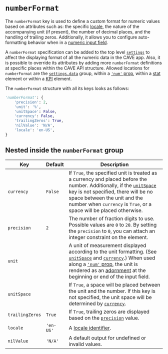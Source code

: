 # `numberFormat`
The `numberFormat` key is used to define a custom format for numeric values based on attributes such as: the specific [locale](https://en.wikipedia.org/wiki/Locale_(computer_software)), the nature of the accompanying unit (if present), the number of decimal places, and the handling of trailing zeros. Additionally, it allows you to configure auto-formatting behavior when in a [numeric input field](props.md#num).

A `numberFormat` specification can be added to the top level [`settings`](../all_keys/settings.md) to affect the displaying format of all the numeric data in the CAVE app. Also, it is possible to override its attributes by adding more `numberFormat` definitions at specific places within the CAVE API structure. Allowed locations for `numberFormat` are the [`settings.data`](../all_keys/settings.md) group, within a [`'num'` prop](props.md#num), within a [stat](../all_keys/stats.md) element or within a [KPI](../all_keys/kpis.md) element.

The `numberFormat` structure with all its keys looks as follows:
```py
'numberFormat': {
    'precision': 2,
    'unit': '%',
    'unitSpace': False,
    'currency': False,
    'trailingZeros': True,
    'nilValue': 'N/A',
    'locale': 'en-US',
}
```

## Nested inside the `numberFormat` group
Key | Default | Description
--- | ------- | -----------
<a name="currency">`currency`</a> | `False` | If `True`, the specified unit is treated as a currency and placed before the number. Additionally, if the [`unitSpace`](#unit-space) key is not specified, there will be no space between the unit and the number when `currency` is `True`, or a space will be placed otherwise.
<a name="precision">`precision`</a> | `2` | The number of fraction digits to use. Possible values are `0` to `20`. By setting the `precision` to `0`, you can attach an integer constraint on the element.
<a name="unit">`unit`</a> | | A unit of measurement displayed according to the unit formatting. (See [`unitSpace`](#unit-space) and [`currency`](#currency).) When used along a [`'num'` prop](props.md#num), the unit is rendered as an [adornment](https://mui.com/material-ui/react-text-field/#input-adornments) at the beginning or end of the input field.
<a name="unit-space">`unitSpace`</a> | | If `True`, a space will be placed between the unit and the number. If this key is not specified, the unit space will be determined by [`currency`](#currency).
<a name="trailing-zeros">`trailingZeros`</a> | `True` | If `True`, trailing zeros are displayed based on the [`precision`](#precision) value.
<a name="locale">`locale`</a> | `'en-US'` | A [locale identifier](https://en.wikipedia.org/wiki/IETF_language_tag).
<a name="nil-value">`nilValue`</a> | `'N/A'` | A default output for undefined or invalid values.

